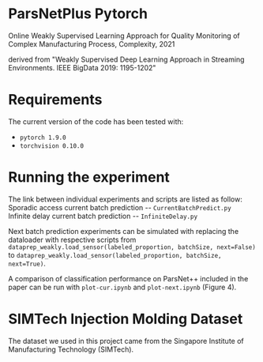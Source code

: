 # ParsNetPlus Pytorch
Online Weakly Supervised Learning Approach for Quality Monitoring of Complex Manufacturing Process, Complexity, 2021

derived from "Weakly Supervised Deep Learning Approach in Streaming Environments. IEEE BigData 2019: 1195-1202"


# Requirements
The current version of the code has been tested with:
* `pytorch 1.9.0`
* `torchvision 0.10.0`

# Running the experiment
The link between individual experiments and scripts are listed as follow:  
Sporadic access current batch prediction -- `CurrentBatchPredict.py`  
Infinite delay current batch prediction -- `InfiniteDelay.py`

Next batch prediction experiments can be simulated with replacing the dataloader with respective scripts from `dataprep_weakly.load_sensor(labeled_proportion, batchSize, next=False)` to `dataprep_weakly.load_sensor(labeled_proportion, batchSize, next=True)`.

A comparison of classification performance on ParsNet++ included in the paper can be run with `plot-cur.ipynb` and `plot-next.ipynb` (Figure 4).

# SIMTech Injection Molding Dataset
The dataset we used in this project came from the Singapore Institute of Manufacturing Technology (SIMTech).
